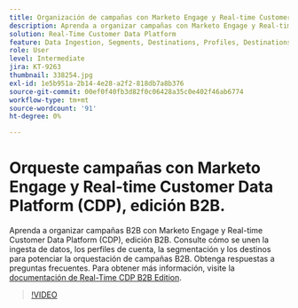 ```yaml
---
title: Organización de campañas con Marketo Engage y Real-time Customer Data Platform, edición B2B
description: Aprenda a organizar campañas con Marketo Engage y Real-time Customer Data Platform (CDP), edición B2B.
solution: Real-Time Customer Data Platform
feature: Data Ingestion, Segments, Destinations, Profiles, Destinations
role: User
level: Intermediate
jira: KT-9263
thumbnail: 338254.jpg
exl-id: 1e5b951a-2b14-4e28-a2f2-818db7a8b376
source-git-commit: 00ef0f40fb3d82f0c06428a35c0e402f46ab6774
workflow-type: tm+mt
source-wordcount: '91'
ht-degree: 0%

---
```


# Orqueste campañas con Marketo Engage y Real-time Customer Data Platform (CDP), edición B2B.

Aprenda a organizar campañas B2B con Marketo Engage y Real-time Customer Data Platform (CDP), edición B2B. Consulte cómo se unen la ingesta de datos, los perfiles de cuenta, la segmentación y los destinos para potenciar la orquestación de campañas B2B. Obtenga respuestas a preguntas frecuentes. Para obtener más información, visite la [documentación de Real-Time CDP B2B Edition](https://experienceleague.adobe.com/docs/experience-platform/rtcdp/b2b-overview.html).

>[!VIDEO](https://video.tv.adobe.com/v/338254?learn=on)
